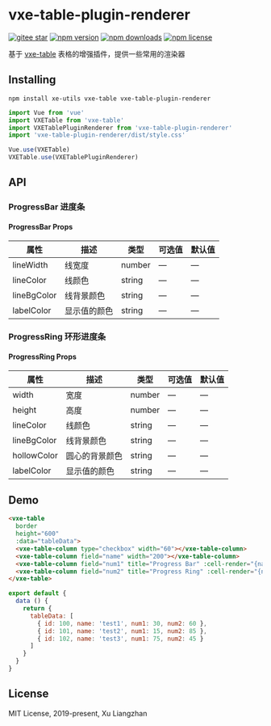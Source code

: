 # vxe-table-plugin-renderer

[![gitee star](https://gitee.com/xuliangzhan_admin/vxe-table-plugin-renderer/badge/star.svg?theme=dark)](https://gitee.com/xuliangzhan_admin/vxe-table-plugin-renderer/stargazers)
[![npm version](https://img.shields.io/npm/v/vxe-table-plugin-renderer.svg?style=flat-square)](https://www.npmjs.com/package/vxe-table-plugin-renderer)
[![npm downloads](https://img.shields.io/npm/dm/vxe-table-plugin-renderer.svg?style=flat-square)](http://npm-stat.com/charts.html?package=vxe-table-plugin-renderer)
[![npm license](https://img.shields.io/github/license/mashape/apistatus.svg)](LICENSE)

基于 [vxe-table](https://github.com/xuliangzhan/vxe-table) 表格的增强插件，提供一些常用的渲染器

## Installing

```shell
npm install xe-utils vxe-table vxe-table-plugin-renderer
```

```javascript
import Vue from 'vue'
import VXETable from 'vxe-table'
import VXETablePluginRenderer from 'vxe-table-plugin-renderer'
import 'vxe-table-plugin-renderer/dist/style.css'

Vue.use(VXETable)
VXETable.use(VXETablePluginRenderer)
```

## API

### ProgressBar 进度条

#### ProgressBar Props

| 属性 | 描述 | 类型 | 可选值 | 默认值 |
|------|------|-----|-----|-----|
| lineWidth | 线宽度 | number | — | — |
| lineColor | 线颜色 | string | — | — |
| lineBgColor | 线背景颜色 | string | — | — |
| labelColor | 显示值的颜色 | string | — | — |

### ProgressRing 环形进度条

#### ProgressRing Props

| 属性 | 描述 | 类型 | 可选值 | 默认值 |
|------|------|-----|-----|-----|
| width | 宽度 | number | — | — |
| height | 高度 | number | — | — |
| lineColor | 线颜色 | string | — | — |
| lineBgColor | 线背景颜色 | string | — | — |
| hollowColor | 圆心的背景颜色 | string | — | — |
| labelColor | 显示值的颜色 | string | — | — |

## Demo

```html
<vxe-table
  border
  height="600"
  :data="tableData">
  <vxe-table-column type="checkbox" width="60"></vxe-table-column>
  <vxe-table-column field="name" width="200"></vxe-table-column>
  <vxe-table-column field="num1" title="Progress Bar" :cell-render="{name: 'ProgressBar'}"></vxe-table-column>
  <vxe-table-column field="num2" title="Progress Ring" :cell-render="{name: 'ProgressRing'}"></vxe-table-column>
</vxe-table>
```

```javascript
export default {
  data () {
    return {
      tableData: [
        { id: 100, name: 'test1', num1: 30, num2: 60 },
        { id: 101, name: 'test2', num1: 15, num2: 85 },
        { id: 102, name: 'test3', num1: 75, num2: 45 }
      ]
    }
  }
}
```

## License

MIT License, 2019-present, Xu Liangzhan